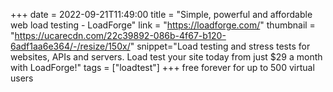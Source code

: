 +++
date = 2022-09-21T11:49:00
title = "Simple, powerful and affordable web load testing - LoadForge"
link = "https://loadforge.com/"
thumbnail = "https://ucarecdn.com/22c39892-086b-4f67-b120-6adf1aa6e364/-/resize/150x/"
snippet="Load testing and stress tests for websites, APIs and servers. Load test your site today from just $29 a month with LoadForge!"
tags = ["loadtest"]
+++
free forever for up to 500 virtual users
